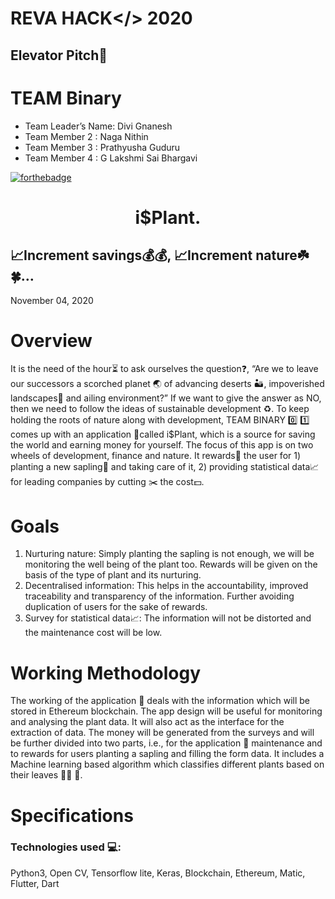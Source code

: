 
# REVA HACK</> 2020
## Elevator Pitch🎤 

# TEAM Binary
* Team Leader’s Name: Divi Gnanesh
* Team Member 2 : Naga Nithin
* Team Member 3 : Prathyusha Guduru
* Team Member 4 : G Lakshmi Sai Bhargavi


[![forthebadge](https://forthebadge.com/images/badges/made-with-python.svg)](https://forthebadge.com)





<div align="center">
  <h1>i$Plant.</h1>
</div>

## 📈Increment savings💰💰, 📈Increment nature☘️ 🍀…
November 04, 2020

# Overview  
It is the need of the hour⏳ to ask ourselves the question❓, “Are we to leave our successors a scorched planet 🌏 of advancing deserts 🏜️, impoverished landscapes🌆 and ailing environment?” If we want to give the answer as NO, then we need to follow the ideas of sustainable development ♻️. To keep holding the roots of nature along with development, TEAM BINARY 0️⃣ 1️⃣  comes up with an application 📱called  i$Plant, which is a source for saving the world and earning money for yourself. The focus of this app is on two wheels of development, finance and nature. It rewards🎁 the user for 1) planting a new sapling🌿 and taking care of it, 2) providing statistical data📈 for leading companies by cutting ✂️ the cost💵.

             
# Goals 
1. Nurturing nature: Simply planting the sapling is not enough, we will be monitoring the well being of the plant too. Rewards will be given on the basis of the type of plant and its nurturing.
2. Decentralised information: This helps in the accountability, improved traceability and transparency of the information. Further avoiding duplication of users for the sake of rewards.
3. Survey for statistical data📈: The information will not be distorted and the maintenance cost will be low.

# Working Methodology 
The working of the application 📱 deals with the information which will be stored in Ethereum blockchain. The app design will be useful for  monitoring and analysing the plant data. It will also act as the interface for the extraction of data. The money will be generated from the surveys and will be further divided into two parts, i.e.,  for the application 📱 maintenance and to rewards for users planting a sapling and filling the form data. It includes a Machine learning based algorithm which classifies different plants based on their leaves 🍃🍂 🍁.
     
# Specifications 
### Technologies used 💻: 
Python3, Open CV, Tensorflow lite, Keras, Blockchain, Ethereum, Matic, Flutter, Dart
